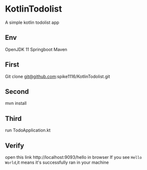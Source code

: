 # KotlinTodolist
A simple kotlin todolist app 



## Env
OpenJDK 11
Springboot
Maven

## First
Git clone git@github.com:spike1116/KotlinTodolist.git
## Second
mvn install
## Third
run TodoApplication.kt



## Verify
open this link http://localhost:9093/hello in browser
If you see `Hello World`,it means it's successfully ran in your machine
 
